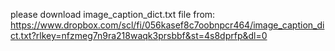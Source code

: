 please download image_caption_dict.txt file from:
https://www.dropbox.com/scl/fi/056kasef8c7oobnpcr464/image_caption_dict.txt?rlkey=nfzmeg7n9ra218waqk3prsbbf&st=4s8dprfp&dl=0